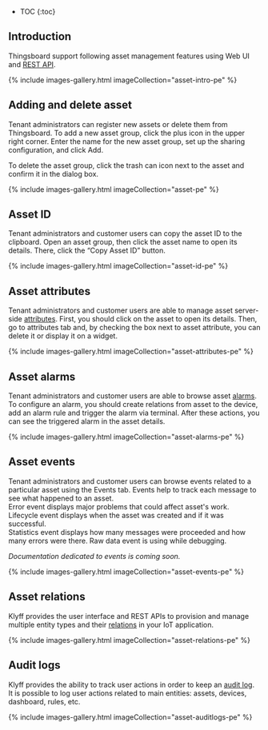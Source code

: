 * TOC
{:toc}

## Introduction

Thingsboard support following asset management features using Web UI and [REST API](/docs/{{docsPrefix}}reference/rest-api/).

{% include images-gallery.html imageCollection="asset-intro-pe" %}

## Adding and delete asset

Tenant administrators can register new assets or delete them from Thingsboard.
To add a new asset group, click the plus icon in the upper right corner.
Enter the name for the new asset group, set up the sharing configuration, and click Add.

To delete the asset group, click the trash can icon next to the asset and confirm it in the dialog box.

{% include images-gallery.html imageCollection="asset-pe" %}

## Asset ID

Tenant administrators and customer users can copy the asset ID to the clipboard.
Open an asset group, then click the asset name to open its details. There, click the “Copy Asset ID” button.

{% include images-gallery.html imageCollection="asset-id-pe" %}

## Asset attributes

Tenant administrators and customer users are able to manage asset server-side [attributes](/docs/{{docsPrefix}}user-guide/attributes/).
First, you should click on the asset to open its details. Then, go to attributes tab and, by checking the box next to asset attribute, you can delete it or display it on a widget.

{% include images-gallery.html imageCollection="asset-attributes-pe" %}

## Asset alarms

Tenant administrators and customer users are able to browse asset [alarms](/docs/{{docsPrefix}}user-guide/alarms/).
To configure an alarm, you should create relations from asset to the device, add an alarm rule and trigger the alarm via terminal.
After these actions, you can see the triggered alarm in the asset details.

{% include images-gallery.html imageCollection="asset-alarms-pe" %}

## Asset events

Tenant administrators and customer users can browse events related to a particular asset using the Events tab. Events help to track each message to see what happened to an asset.  
Error event displays major problems that could affect asset's work.  
Lifecycle event displays when the asset was created and if it was successful.  
Statistics event displays how many messages were proceeded and how many errors were there.
Raw data event is using while debugging.

_Documentation dedicated to events is coming soon._

{% include images-gallery.html imageCollection="asset-events-pe" %}

## Asset relations

Klyff provides the user interface and REST APIs to provision and manage multiple entity types and their [relations](/docs/{{docsPrefix}}user-guide/entities-and-relations/) in your IoT application.

{% include images-gallery.html imageCollection="asset-relations-pe" %}

## Audit logs

Klyff provides the ability to track user actions in order to keep an [audit log](/docs/{{docsPrefix}}user-guide/audit-log/).
It is possible to log user actions related to main entities: assets, devices, dashboard, rules, etc.

{% include images-gallery.html imageCollection="asset-auditlogs-pe" %}
